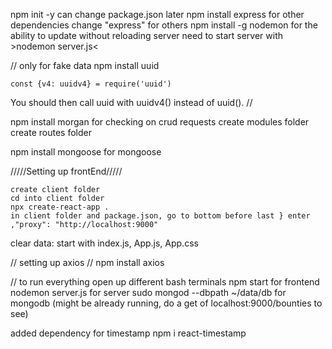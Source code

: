 npm init -y
    can change package.json later
npm install express
    for other dependencies change "express" for others
npm install -g nodemon
    for the ability to update without reloading server
    need to start server with >nodemon server.js<

// only for fake data
npm install uuid

    const {v4: uuidv4} = require('uuid')
You should then call uuid with uuidv4() instead of uuid().
//

npm install morgan
    for checking on crud requests
create modules folder
create routes folder

npm install mongoose
    for mongoose

/////Setting up frontEnd/////

    create client folder
    cd into client folder
    npx create-react-app .
    in client folder and package.json, go to bottom before last } enter ,"proxy": "http://localhost:9000"
clear data:
    start with index.js, App.js, App.css

// setting up axios //
npm install axios



// to run everything open up different bash terminals
npm start for frontend
nodemon server.js for server
sudo mongod --dbpath ~/data/db for mongodb (might be already running, do a get of localhost:9000/bounties to see)

added dependency for timestamp
npm i react-timestamp